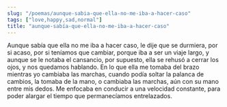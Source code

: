 ```yaml
---
slug: "/poemas/aunque-sabia-que-ella-no-me-iba-a-hacer-caso"
tags: ["love,happy,sad,normal"]
title: "aunque-sabía-que-ella-no-me-iba-a-hacer-caso"
---
```

Aunque sabía que ella no me iba a hacer caso, le dije que se durmiera, por si acaso, por si teníamos que cambiar, porque iba a ser un viaje largo, y aunque se le notaba el cansancio, por supuesto, ella se rehusó a cerrar los ojos, y nos quedamos hablando. En lo que ella me tomaba del brazo mientras yo cambiaba las marchas, cuando podía soltar la palanca de cambios, la tomaba de la mano, o cambiaba las marchas, aún con su mano entre mis dedos. Me enfocaba en conducir a una velocidad constante, para poder alargar el tiempo que permanecíamos entrelazados.